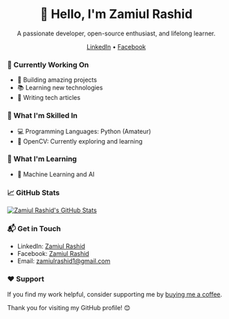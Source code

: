 <h1 align="center">👋 Hello, I'm Zamiul Rashid</h1>

<p align="center">
  A passionate developer, open-source enthusiast, and lifelong learner.
</p>

<p align="center">
  <a href="https://www.linkedin.com/in/zamiul-rashid-09a178223">LinkedIn</a> •
  <a href="https://www.facebook.com/zamiul.rashid/">Facebook</a>
</p>

### 💼 Currently Working On

- 🚀 Building amazing projects
- 📚 Learning new technologies
- 📖 Writing tech articles

### 🚀 What I'm Skilled In

- 💻 Programming Languages: Python (Amateur)
- 🧠 OpenCV: Currently exploring and learning

### 🌱 What I'm Learning

- 🧠 Machine Learning and AI

### 📈 GitHub Stats

[![Zamiul Rashid's GitHub Stats](https://github-readme-stats.vercel.app/api?username=yourusername&show_icons=true)](https://github.com/yourusername)

### 📬 Get in Touch

- LinkedIn: [Zamiul Rashid](https://www.linkedin.com/in/zamiul-rashid-09a178223)
- Facebook: [Zamiul Rashid](https://www.facebook.com/zamiul.rashid/)
- Email: zamiulrashid1@gmail.com

### ❤️ Support

If you find my work helpful, consider supporting me by [buying me a coffee](https://www.buymeacoffee.com/yourusername).

Thank you for visiting my GitHub profile! 😊
